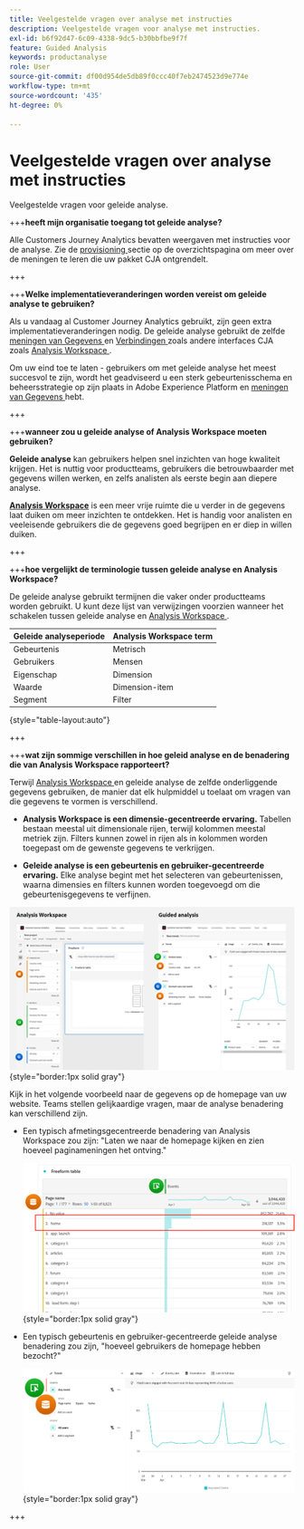 ```yaml
---
title: Veelgestelde vragen over analyse met instructies
description: Veelgestelde vragen voor analyse met instructies.
exl-id: b6f92d47-6c09-4338-9dc5-b30bbfbe9f7f
feature: Guided Analysis
keywords: productanalyse
role: User
source-git-commit: df00d954de5db89f0ccc40f7eb2474523d9e774e
workflow-type: tm+mt
source-wordcount: '435'
ht-degree: 0%

---
```


# Veelgestelde vragen over analyse met instructies

Veelgestelde vragen voor geleide analyse.

+++**heeft mijn organisatie toegang tot geleide analyse?**

Alle Customers Journey Analytics bevatten weergaven met instructies voor de analyse. Zie de [ provisioning ](overview.md#provisioning) sectie op de overzichtspagina om meer over de meningen te leren die uw pakket CJA ontgrendelt.

+++

+++**Welke implementatieveranderingen worden vereist om geleide analyse te gebruiken?**

Als u vandaag al Customer Journey Analytics gebruikt, zijn geen extra implementatieveranderingen nodig. De geleide analyse gebruikt de zelfde [ meningen van Gegevens ](../data-views/data-views.md) en [ Verbindingen ](../connections/overview.md) zoals andere interfaces CJA zoals [ Analysis Workspace ](../analysis-workspace/home.md).

Om uw eind toe te laten - gebruikers om met geleide analyse het meest succesvol te zijn, wordt het geadviseerd u een sterk gebeurtenisschema en beheersstrategie op zijn plaats in Adobe Experience Platform en [ meningen van Gegevens ](../data-views/data-views.md) hebt.

+++

+++**wanneer zou u geleide analyse of Analysis Workspace moeten gebruiken?**

**Geleide analyse** kan gebruikers helpen snel inzichten van hoge kwaliteit krijgen. Het is nuttig voor productteams, gebruikers die betrouwbaarder met gegevens willen werken, en zelfs analisten als eerste begin aan diepere analyse.

**[Analysis Workspace](../analysis-workspace/home.md)** is een meer vrije ruimte die u verder in de gegevens laat duiken om meer inzichten te ontdekken. Het is handig voor analisten en veeleisende gebruikers die de gegevens goed begrijpen en er diep in willen duiken.

+++

+++**hoe vergelijkt de terminologie tussen geleide analyse en Analysis Workspace?**

De geleide analyse gebruikt termijnen die vaker onder productteams worden gebruikt. U kunt deze lijst van verwijzingen voorzien wanneer het schakelen tussen geleide analyse en [ Analysis Workspace ](../analysis-workspace/home.md).

| Geleide analyseperiode | Analysis Workspace term |
| --- | --- |
| Gebeurtenis | Metrisch |
| Gebruikers | Mensen |
| Eigenschap | Dimension |
| Waarde | Dimension-item |
| Segment | Filter |

{style="table-layout:auto"}

+++

+++**wat zijn sommige verschillen in hoe geleid analyse en de benadering die van Analysis Workspace rapporteert?**

Terwijl [ Analysis Workspace ](../analysis-workspace/home.md) en geleide analyse de zelfde onderliggende gegevens gebruiken, de manier dat elk hulpmiddel u toelaat om vragen van die gegevens te vormen is verschillend.

* **Analysis Workspace is een dimensie-gecentreerde ervaring.** Tabellen bestaan meestal uit dimensionale rijen, terwijl kolommen meestal metriek zijn. Filters kunnen zowel in rijen als in kolommen worden toegepast om de gewenste gegevens te verkrijgen.

* **Geleide analyse is een gebeurtenis en gebruiker-gecentreerde ervaring.** Elke analyse begint met het selecteren van gebeurtenissen, waarna dimensies en filters kunnen worden toegevoegd om die gebeurtenisgegevens te verfijnen.

![ Analysis Workspace en geleide analysemeningen ](assets/structure.png){style="border:1px solid gray"}

Kijk in het volgende voorbeeld naar de gegevens op de homepage van uw website. Teams stellen gelijkaardige vragen, maar de analyse benadering kan verschillend zijn.

* Een typisch afmetingsgecentreerde benadering van Analysis Workspace zou zijn: &quot;Laten we naar de homepage kijken en zien hoeveel paginameningen het ontving.&quot;

  ![ gecentreerd Dimension ](assets/dimension-centered.png){style="border:1px solid gray"}

* Een typisch gebeurtenis en gebruiker-gecentreerde geleide analyse benadering zou zijn, &quot;hoeveel gebruikers de homepage hebben bezocht?&quot;

  ![ Gecentreerde Gebeurtenis ](assets/event-centered.png){style="border:1px solid gray"}

+++
